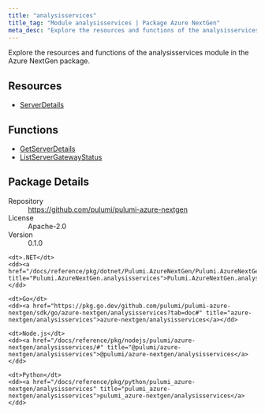 ```yaml
---
title: "analysisservices"
title_tag: "Module analysisservices | Package Azure NextGen"
meta_desc: "Explore the resources and functions of the analysisservices module in the Azure NextGen package."
---
```


<!-- WARNING: this file was generated by Pulumi Docs Generator. -->
<!-- Do not edit by hand unless you're certain you know what you are doing! -->

Explore the resources and functions of the analysisservices module in the Azure NextGen package.

<h2 id="resources">Resources</h2>
<ul class="api">
    <li><a href="serverdetails" title="ServerDetails"><span class="symbol resource"></span>ServerDetails</a></li>
</ul>

<h2 id="functions">Functions</h2>
<ul class="api">
    <li><a href="getserverdetails" title="GetServerDetails"><span class="symbol function"></span>GetServerDetails</a></li>
    <li><a href="listservergatewaystatus" title="ListServerGatewayStatus"><span class="symbol function"></span>ListServerGatewayStatus</a></li>
</ul>

<h2 id="package-details">Package Details</h2>
<dl class="package-details">
	<dt>Repository</dt>
	<dd><a href="https://github.com/pulumi/pulumi-azure-nextgen">https://github.com/pulumi/pulumi-azure-nextgen</a></dd>
	<dt>License</dt>
	<dd>Apache-2.0</dd>
	<dt>Version</dt>
	<dd>0.1.0</dd>
</dl>



<dl class="tabular">

    <dt>.NET</dt>
    <dd><a href="/docs/reference/pkg/dotnet/Pulumi.AzureNextGen/Pulumi.AzureNextGen.analysisservices.html" title="Pulumi.AzureNextGen.analysisservices">Pulumi.AzureNextGen.analysisservices</a></dd>

    <dt>Go</dt>
    <dd><a href="https://pkg.go.dev/github.com/pulumi/pulumi-azure-nextgen/sdk/go/azure-nextgen/analysisservices?tab=doc#" title="azure-nextgen/analysisservices">azure-nextgen/analysisservices</a></dd>

    <dt>Node.js</dt>
    <dd><a href="/docs/reference/pkg/nodejs/pulumi/azure-nextgen/analysisservices/#" title="@pulumi/azure-nextgen/analysisservices">@pulumi/azure-nextgen/analysisservices</a></dd>

    <dt>Python</dt>
    <dd><a href="/docs/reference/pkg/python/pulumi_azure-nextgen/analysisservices" title="pulumi_azure-nextgen/analysisservices">pulumi_azure-nextgen/analysisservices</a></dd>

</dl>

